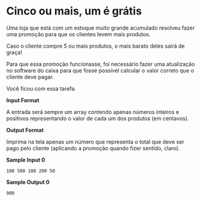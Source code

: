 # Cinco ou mais, um é grátis

Uma loja que está com um estoque muito grande acumulado resolveu fazer uma promoção para que os clientes levem mais produtos.

Caso o cliente compre 5 ou mais produtos, o mais barato deles sairá de graça!

Para que essa promoção funcionasse, foi necessário fazer uma atualização no software do caixa para que fosse possível calcular o valor correto que o cliente deve pagar.

Você ficou com essa tarefa.

**Input Format**

A entrada será sempre um array contendo apenas números inteiros e positivos representando o valor de cada um dos produtos (em centavos).

**Output Format**

Imprima na tela apenas um número que representa o total que deve ser pago pelo cliente (aplicando a promoção quando fizer sentido, claro).

**Sample Input 0**

```
100 500 100 200 50
```

**Sample Output 0**

```
900
```
